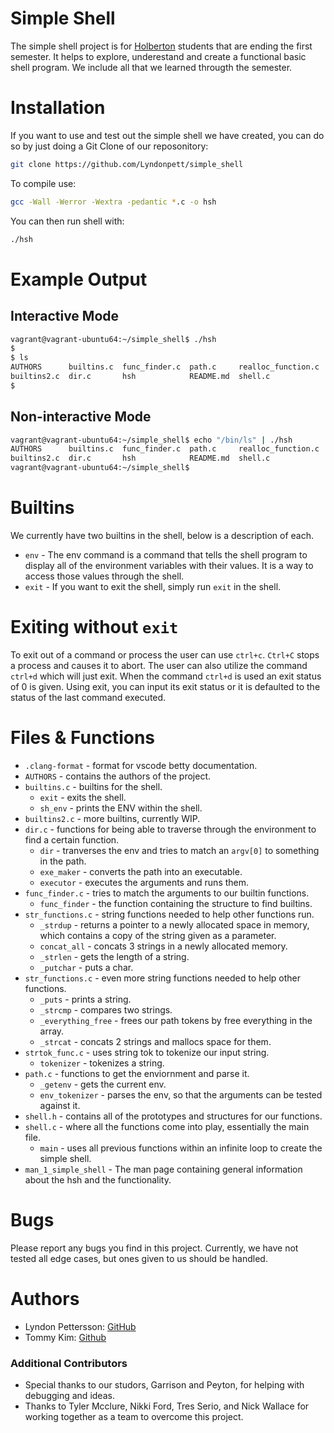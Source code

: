# Simple Shell

The simple shell project is for [Holberton](https://www.holbertonschool.com/) students that are ending the first semester. It helps to explore, underestand and create a functional basic shell program. We include all that we learned througth the semester.

# Installation

If you want to use and test out the simple shell we have created, you can do so by just doing a Git Clone of our reposonitory:

```bash
git clone https://github.com/Lyndonpett/simple_shell
```

To compile use:

```bash
gcc -Wall -Werror -Wextra -pedantic *.c -o hsh
```

You can then run shell with:

```bash
./hsh
```

# Example Output
## Interactive Mode
```bash
vagrant@vagrant-ubuntu64:~/simple_shell$ ./hsh
$
$ ls
AUTHORS      builtins.c  func_finder.c  path.c     realloc_function.c  shell.h           str_functions.c
builtins2.c  dir.c       hsh            README.md  shell.c             str_functions2.c  strtok_func.c
$
```
## Non-interactive Mode
```bash
vagrant@vagrant-ubuntu64:~/simple_shell$ echo "/bin/ls" | ./hsh
AUTHORS      builtins.c  func_finder.c  path.c     realloc_function.c  shell.h           str_functions.c
builtins2.c  dir.c       hsh            README.md  shell.c             str_functions2.c  strtok_func.c
vagrant@vagrant-ubuntu64:~/simple_shell$
```
# Builtins

We currently have two builtins in the shell, below is a description of each.

* `env` - The env command is a command that tells the shell program to display all of the environment variables with their values. It is a way to access those values through the shell.
* `exit` - If you want to exit the shell, simply run `exit` in the shell.

# Exiting without `exit`

To exit out of a command or process the user can use `ctrl+c`. `Ctrl+C` stops a process and causes it to abort. The user can also utilize the command `ctrl+d` which will just exit. When the command `ctrl+d` is used an exit status of 0 is given. Using exit, you can input its exit status or it is defaulted to the status of the last command executed.

# Files & Functions

* `.clang-format` - format for vscode betty documentation.
* `AUTHORS` - contains the authors of the project.
* `builtins.c` - builtins for the shell.
	* `exit` - exits the shell.
	* `sh_env` - prints the ENV within the shell.
* `builtins2.c` - more builtins, currently WIP.
* `dir.c` - functions for being able to traverse through the environment to find a certain function.
	* `dir` - tranverses the env and tries to match an `argv[0]` to something in the path.
	* `exe_maker` - converts the path into an executable.
	* `executor` - executes the arguments and runs them.
* `func_finder.c` - tries to match the arguments to our builtin functions.
	* `func_finder` - the function containing the structure to find builtins.
* `str_functions.c` - string functions needed to help other functions run.
	* `_strdup` - returns a pointer to a newly allocated space in memory, which contains a copy of the string given as a parameter.
	* `concat_all` - concats 3 strings in a newly allocated memory.
	* `_strlen` - gets the length of a string.
	* `_putchar` - puts a char.
* `str_functions.c` - even more string functions needed to help other functions.
	* `_puts` - prints a string.
	* `_strcmp` - compares two strings.
	* `_everything_free` - frees our path tokens by free everything in the array.
	* `_strcat` - concats 2 strings and mallocs space for them.
* `strtok_func.c` - uses string tok to tokenize our input string.
	* `tokenizer` - tokenizes a string.
* `path.c` - functions to get the enviornment and parse it.
	* `_getenv` - gets the current env.
	* `env_tokenizer` - parses the env, so that the arguments can be tested against it.
* `shell.h` - contains all of the prototypes and structures for our functions.
* `shell.c` - where all the functions come into play, essentially the main file.
	* `main` - uses all previous functions within an infinite loop to create the simple shell.
* `man_1_simple_shell` - The man page containing general information about the hsh and the functionality.

# Bugs

Please report any bugs you find in this project. Currently, we have not tested all edge cases, but ones given to us should be handled.
# Authors

* Lyndon Pettersson: [GitHub](https://github.com/Lyndonpett)
* Tommy Kim: [Github](https://github.com/1107tomkim)

### Additional Contributors

* Special thanks to our studors, Garrison and Peyton, for helping with debugging and ideas.
* Thanks to Tyler Mcclure, Nikki Ford, Tres Serio, and Nick Wallace for working together as a team to overcome this project.
